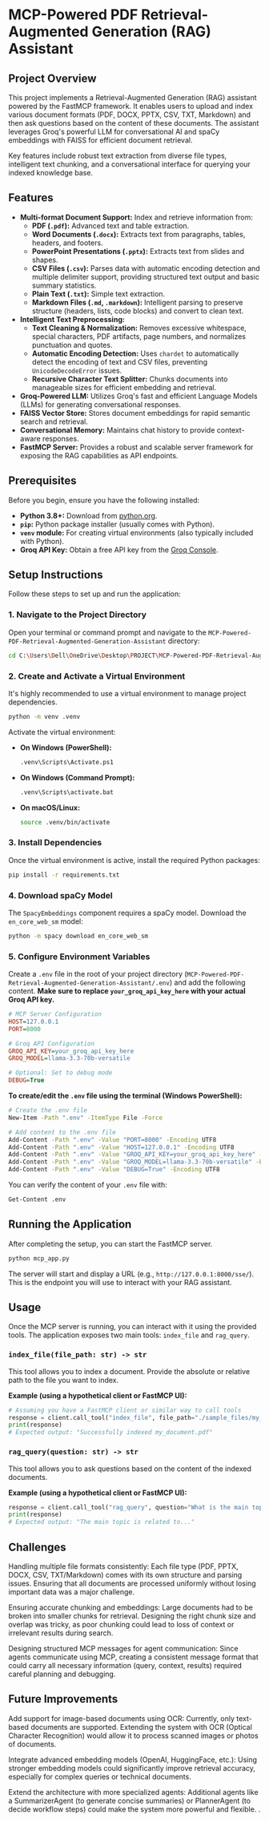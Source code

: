 # MCP-Powered PDF Retrieval-Augmented Generation (RAG) Assistant

## Project Overview

This project implements a Retrieval-Augmented Generation (RAG) assistant powered by the FastMCP framework. It enables users to upload and index various document formats (PDF, DOCX, PPTX, CSV, TXT, Markdown) and then ask questions based on the content of these documents. The assistant leverages Groq's powerful LLM for conversational AI and spaCy embeddings with FAISS for efficient document retrieval.

Key features include robust text extraction from diverse file types, intelligent text chunking, and a conversational interface for querying your indexed knowledge base.

## Features

*   **Multi-format Document Support:** Index and retrieve information from:
    *   **PDF (`.pdf`):** Advanced text and table extraction.
    *   **Word Documents (`.docx`):** Extracts text from paragraphs, tables, headers, and footers.
    *   **PowerPoint Presentations (`.pptx`):** Extracts text from slides and shapes.
    *   **CSV Files (`.csv`):** Parses data with automatic encoding detection and multiple delimiter support, providing structured text output and basic summary statistics.
    *   **Plain Text (`.txt`):** Simple text extraction.
    *   **Markdown Files (`.md`, `.markdown`):** Intelligent parsing to preserve structure (headers, lists, code blocks) and convert to clean text.
*   **Intelligent Text Preprocessing:**
    *   **Text Cleaning & Normalization:** Removes excessive whitespace, special characters, PDF artifacts, page numbers, and normalizes punctuation and quotes.
    *   **Automatic Encoding Detection:** Uses `chardet` to automatically detect the encoding of text and CSV files, preventing `UnicodeDecodeError` issues.
    *   **Recursive Character Text Splitter:** Chunks documents into manageable sizes for efficient embedding and retrieval.
*   **Groq-Powered LLM:** Utilizes Groq's fast and efficient Language Models (LLMs) for generating conversational responses.
*   **FAISS Vector Store:** Stores document embeddings for rapid semantic search and retrieval.
*   **Conversational Memory:** Maintains chat history to provide context-aware responses.
*   **FastMCP Server:** Provides a robust and scalable server framework for exposing the RAG capabilities as API endpoints.

## Prerequisites

Before you begin, ensure you have the following installed:

*   **Python 3.8+:** Download from [python.org](https://www.python.org/downloads/).
*   **`pip`:** Python package installer (usually comes with Python).
*   **`venv` module:** For creating virtual environments (also typically included with Python).
*   **Groq API Key:** Obtain a free API key from the [Groq Console](https://console.groq.com/).

## Setup Instructions

Follow these steps to set up and run the application:

### 1. Navigate to the Project Directory

Open your terminal or command prompt and navigate to the `MCP-Powered-PDF-Retrieval-Augmented-Generation-Assistant` directory:

```bash
cd C:\Users\Dell\OneDrive\Desktop\PROJECT\MCP-Powered-PDF-Retrieval-Augmented-Generation-Assistant
```

### 2. Create and Activate a Virtual Environment

It's highly recommended to use a virtual environment to manage project dependencies.

```bash
python -m venv .venv
```

Activate the virtual environment:

*   **On Windows (PowerShell):**
    ```bash
    .venv\Scripts\Activate.ps1
    ```
*   **On Windows (Command Prompt):**
    ```bash
    .venv\Scripts\activate.bat
    ```
*   **On macOS/Linux:**
    ```bash
    source .venv/bin/activate
    ```

### 3. Install Dependencies

Once the virtual environment is active, install the required Python packages:

```bash
pip install -r requirements.txt
```

### 4. Download spaCy Model

The `SpacyEmbeddings` component requires a spaCy model. Download the `en_core_web_sm` model:

```bash
python -m spacy download en_core_web_sm
```

### 5. Configure Environment Variables

Create a `.env` file in the root of your project directory (`MCP-Powered-PDF-Retrieval-Augmented-Generation-Assistant/.env`) and add the following content. **Make sure to replace `your_groq_api_key_here` with your actual Groq API key.**

```ini
# MCP Server Configuration
HOST=127.0.0.1
PORT=8000

# Groq API Configuration
GROQ_API_KEY=your_groq_api_key_here
GROQ_MODEL=llama-3.3-70b-versatile

# Optional: Set to debug mode
DEBUG=True
```

**To create/edit the `.env` file using the terminal (Windows PowerShell):**

```bash
# Create the .env file
New-Item -Path ".env" -ItemType File -Force

# Add content to the .env file
Add-Content -Path ".env" -Value "PORT=8000" -Encoding UTF8
Add-Content -Path ".env" -Value "HOST=127.0.0.1" -Encoding UTF8
Add-Content -Path ".env" -Value "GROQ_API_KEY=your_groq_api_key_here" -Encoding UTF8
Add-Content -Path ".env" -Value "GROQ_MODEL=llama-3.3-70b-versatile" -Encoding UTF8
Add-Content -Path ".env" -Value "DEBUG=True" -Encoding UTF8
```

You can verify the content of your `.env` file with:

```bash
Get-Content .env
```

## Running the Application

After completing the setup, you can start the FastMCP server.

```bash
python mcp_app.py
```

The server will start and display a URL (e.g., `http://127.0.0.1:8000/sse/`). This is the endpoint you will use to interact with your RAG assistant.

## Usage

Once the MCP server is running, you can interact with it using the provided tools. The application exposes two main tools: `index_file` and `rag_query`.

### `index_file(file_path: str) -> str`

This tool allows you to index a document. Provide the absolute or relative path to the file you want to index.

**Example (using a hypothetical client or FastMCP UI):**

```python
# Assuming you have a FastMCP client or similar way to call tools
response = client.call_tool("index_file", file_path="./sample_files/my_document.pdf")
print(response)
# Expected output: "Successfully indexed my_document.pdf"
```

### `rag_query(question: str) -> str`

This tool allows you to ask questions based on the content of the indexed documents.

**Example (using a hypothetical client or FastMCP UI):**

```python
response = client.call_tool("rag_query", question="What is the main topic of the indexed documents?")
print(response)
# Expected output: "The main topic is related to..."
```

## Challenges
 Handling multiple file formats consistently: Each file type (PDF, PPTX, DOCX, CSV, TXT/Markdown) comes with its own structure and parsing issues. Ensuring that all documents are processed uniformly without losing important data was a major challenge.

 Ensuring accurate chunking and embeddings: Large documents had to be broken into smaller chunks for retrieval. Designing the right chunk size and overlap was tricky, as poor chunking could lead to loss of context or irrelevant results during search.

 Designing structured MCP messages for agent communication: Since agents communicate using MCP, creating a consistent message format that could carry all necessary information (query, context, results) required careful planning and debugging.

## Future Improvements
 Add support for image-based documents using OCR: Currently, only text-based documents are supported. Extending the system with OCR (Optical Character Recognition) would allow it to process scanned images or photos of documents.

 Integrate advanced embedding models (OpenAI, HuggingFace, etc.): Using stronger embedding models could significantly improve retrieval accuracy, especially for complex queries or technical documents.

 Extend the architecture with more specialized agents: Additional agents like a SummarizerAgent (to generate concise summaries) or PlannerAgent (to decide workflow steps) could make the system more powerful and flexible.
.





